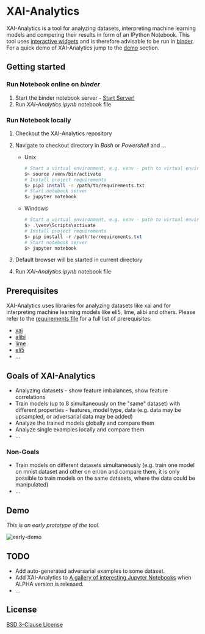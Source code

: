 # XAI-Analytics

XAI-Analytics is a tool for analyzing datasets, interpreting machine learning models and compering their results in form of an IPython Notebook. This tool uses [interactive widgets](https://ipywidgets.readthedocs.io/en/stable/) and is therefore advisable to be run in [binder](http://mybinder.org/). For a quick demo of XAI-Analytics jump to the [demo](#demo) section.

## Getting started

### Run Notebook online on _binder_

1. Start the binder notebook server - [Start Server!](https://mybinder.org/v2/gh/Batev/XAI-Analytics/477b66b97505a0ac92962bcd73ad55e49e2e1a68)
2. Run *XAI-Analytics.ipynb* notebook file

### Run Notebook locally

1. Checkout the XAI-Analytics repository
1. Navigate to checkout directory in _Bash_ or _Powershell_ and ...

    * Unix

        ```bash
        # Start a virtual environment, e.g. venv - path to virtual environment
        $> source /venv/bin/activate
        # Install project requirements
        $> pip3 install -r /path/to/requirements.txt
        # Start notebook server
        $> jupyter notebook
        ```

    * Windows

        ```powershell
        # Start a virtual environment, e.g. venv - path to virtual environment
        $> .\venv\Scripts\activate
        # Install project requirements
        $> pip install -r /path/to/requirements.txt
        # Start notebook server
        $> jupyter notebook
        ```

1. Default browser will be started in current directory
1. Run *XAI-Analytics.ipynb* notebook file

## Prerequisites

XAI-Analytics uses libraries for analyzing datasets like xai and for interpreting machine learning models like eli5, lime, alibi and others. Please refer to the [requirements file](requirements.txt) for a full list of prerequisites.

* [xai](https://github.com/EthicalML/xai)
* [alibi](https://github.com/SeldonIO/alibi)
* [lime](https://github.com/marcotcr/lime)
* [eli5](https://github.com/TeamHG-Memex/eli5/)
* ...

## Goals of XAI-Analytics

* Analyzing datasets - show feature imbalances, show feature correlations  
* Train models (up to 8 simultaneously on the "same" dataset) with different properties - features, model type, data (e.g. data may be upsampled, or adversarial data may be added)
* Analyze the trained models globally and compare them
* Analyze single examples locally and compare them
* ...

### Non-Goals

* Train models on different datasets simultaneously (e.g. train one model on mnist dataset and other on enron and compare them, it is only possible to train models on the same datasets, where the data could be manipulated)
* ...

## <a name="demo"></a>Demo

_This is an early prototype of the tool._

![early-demo](xai-analytics-demo.gif)

## TODO

* Add auto-generated adversarial examples to some dataset.
* Add XAI-Analytics to [A gallery of interesting Jupyter Notebooks](https://github.com/jupyter/jupyter/wiki/A-gallery-of-interesting-Jupyter-Notebooks) when ALPHA version is released.
* ...

## License

[BSD 3-Clause License](LICENSE)
